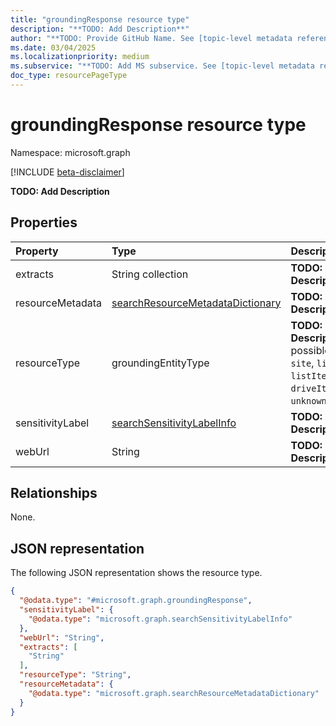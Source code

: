 ```yaml
---
title: "groundingResponse resource type"
description: "**TODO: Add Description**"
author: "**TODO: Provide GitHub Name. See [topic-level metadata reference](https://aka.ms/msgo?pagePath=Document-APIs/Guidelines/Metadata)**"
ms.date: 03/04/2025
ms.localizationpriority: medium
ms.subservice: "**TODO: Add MS subservice. See [topic-level metadata reference](https://aka.ms/msgo?pagePath=Document-APIs/Guidelines/Metadata)**"
doc_type: resourcePageType
---
```


# groundingResponse resource type

Namespace: microsoft.graph

[!INCLUDE [beta-disclaimer](../../includes/beta-disclaimer.md)]

**TODO: Add Description**


## Properties
|Property|Type|Description|
|:---|:---|:---|
|extracts|String collection|**TODO: Add Description**|
|resourceMetadata|[searchResourceMetadataDictionary](../resources/searchresourcemetadatadictionary.md)|**TODO: Add Description**|
|resourceType|groundingEntityType|**TODO: Add Description**.The possible values are: `site`, `list`, `listItem`, `drive`, `driveItem`, `unknownFutureValue`.|
|sensitivityLabel|[searchSensitivityLabelInfo](../resources/searchsensitivitylabelinfo.md)|**TODO: Add Description**|
|webUrl|String|**TODO: Add Description**|

## Relationships
None.

## JSON representation
The following JSON representation shows the resource type.
<!-- {
  "blockType": "resource",
  "@odata.type": "microsoft.graph.groundingResponse"
}
-->
``` json
{
  "@odata.type": "#microsoft.graph.groundingResponse",
  "sensitivityLabel": {
    "@odata.type": "microsoft.graph.searchSensitivityLabelInfo"
  },
  "webUrl": "String",
  "extracts": [
    "String"
  ],
  "resourceType": "String",
  "resourceMetadata": {
    "@odata.type": "microsoft.graph.searchResourceMetadataDictionary"
  }
}
```

